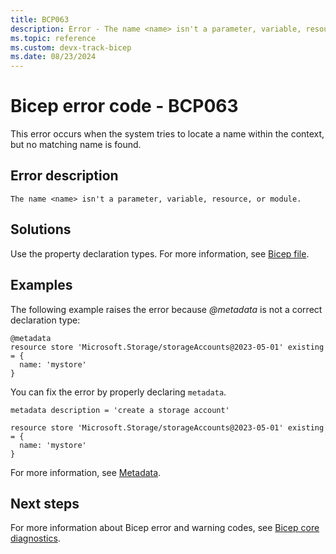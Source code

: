 ```yaml
---
title: BCP063
description: Error - The name <name> isn't a parameter, variable, resource, or module.
ms.topic: reference
ms.custom: devx-track-bicep
ms.date: 08/23/2024
---
```


# Bicep error code - BCP063

This error occurs when the system tries to locate a name within the context, but no matching name is found.

## Error description

`The name <name> isn't a parameter, variable, resource, or module.`

## Solutions

Use the property declaration types. For more information, see [Bicep file](../file.md).

## Examples

The following example raises the error because *@metadata* is not a correct declaration type:

```bicep
@metadata
resource store 'Microsoft.Storage/storageAccounts@2023-05-01' existing = {
  name: 'mystore'
}
```

You can fix the error by properly declaring `metadata`.  

```bicep
metadata description = 'create a storage account'

resource store 'Microsoft.Storage/storageAccounts@2023-05-01' existing = {
  name: 'mystore'
}
```

For more information, see [Metadata](../file.md#metadata).

## Next steps

For more information about Bicep error and warning codes, see [Bicep core diagnostics](../bicep-core-diagnostics.md).
